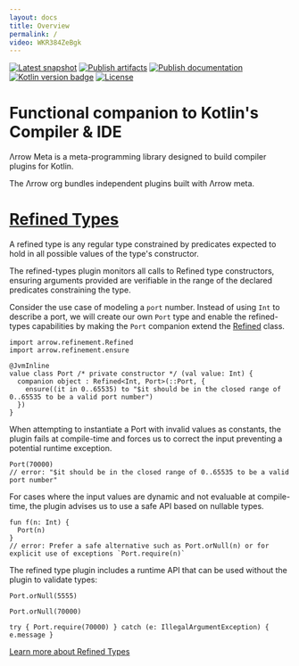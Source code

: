 ```yaml
---
layout: docs
title: Overview
permalink: /
video: WKR384ZeBgk
---
```


[![Latest snapshot](https://img.shields.io/maven-metadata/v?color=0576b6&label=latest%20snapshot&metadataUrl=https%3A%2F%2Foss.sonatype.org%2Fservice%2Flocal%2Frepositories%2Fsnapshots%2Fcontent%2Fio%2Farrow-kt%2Farrow-meta%2Fmaven-metadata.xml)](https://oss.sonatype.org/service/local/repositories/snapshots/content/io/arrow-kt/arrow-meta/)
[![Publish artifacts](https://github.com/arrow-kt/arrow-meta/workflows/Publish%20Artifacts/badge.svg)](https://github.com/arrow-kt/arrow-meta/actions?query=workflow%3A%22Publish+Artifacts%22)
[![Publish documentation](https://github.com/arrow-kt/arrow-meta/workflows/Publish%20Documentation/badge.svg)](https://github.com/arrow-kt/arrow-meta/actions?query=workflow%3A%22Publish+Documentation%22)
[![Kotlin version badge](https://img.shields.io/badge/kotlin-1.5-blue.svg)](https://kotlinlang.org/docs/reference/whatsnew15.html)
[![License](https://img.shields.io/badge/License-Apache%202.0-blue.svg)](http://www.apache.org/licenses/LICENSE-2.0)

# Functional companion to Kotlin's Compiler & IDE

Λrrow Meta is a meta-programming library designed to build compiler plugins for Kotlin.

The Λrrow org bundles independent plugins built with Λrrow meta.

# [Refined Types](/apidocs/arrow-refined-types/arrow.refinement/)

A refined type is any regular type constrained by predicates expected to hold in all possible values of the type's
constructor.

The refined-types plugin monitors all calls to Refined type constructors, ensuring arguments provided are verifiable in
the range of the declared predicates constraining the type.

Consider the use case of modeling a `port` number. Instead of using `Int` to describe a port, we will create our own `Port` type and
enable the refined-types capabilities by making the `Port` companion extend the [Refined](http://127.0.0.1:4000/apidocs/arrow-refined-types/arrow.refinement/-refined/index.html) class.

```kotlin:ank
import arrow.refinement.Refined
import arrow.refinement.ensure

@JvmInline
value class Port /* private constructor */ (val value: Int) {
  companion object : Refined<Int, Port>(::Port, {
    ensure((it in 0..65535) to "$it should be in the closed range of 0..65535 to be a valid port number")
  })
}
```

When attempting to instantiate a Port with invalid values as constants, the plugin fails at compile-time and forces us to correct the input preventing a potential runtime exception.

```kotlin:ank:silent
Port(70000)
// error: "$it should be in the closed range of 0..65535 to be a valid port number"
```

For cases where the input values are dynamic and not evaluable at compile-time, the plugin advises us to use a safe API
based on nullable types.

```kotlin:ank
fun f(n: Int) {
  Port(n)
}
// error: Prefer a safe alternative such as Port.orNull(n) or for explicit use of exceptions `Port.require(n)`
```

The refined type plugin includes a runtime API that can be used without the plugin to validate types:

```kotlin:ank
Port.orNull(5555)
```

```kotlin:ank
Port.orNull(70000)
```

```kotlin:ank
try { Port.require(70000) } catch (e: IllegalArgumentException) { e.message }
```

[Learn more about Refined Types](/apidocs/arrow-refined-types/arrow.refinement/)

